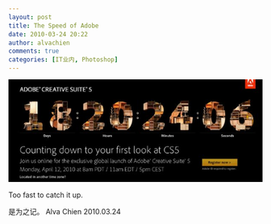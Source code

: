 ```yaml
---
layout: post
title: The Speed of Adobe
date: 2010-03-24 20:22
author: alvachien
comments: true
categories: [IT业内, Photoshop]
---
```

![Image](/assets/uploads/2010/10/002.jpg)


Too fast to catch it up.

是为之记。
Alva Chien
2010.03.24
